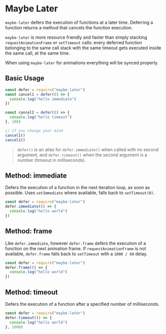 # Maybe Later

`maybe-later` defers the execution of functions at a later time.
Deferring a function returns a method that cancels the function execution.

`maybe-later` is more resource friendly and faster than simply stacking `requestAnimationFrame` or `setTimeout` calls: every deferred function belonging to the same call stack with the same timeout gets executed inside the same call, at the same time.

When using `maybe-later` for animations everything will be synced properly.

## Basic Usage

```js
const defer = require("maybe-later")
const cancel1 = defer(() => {
  console.log("hello immediate")
})

const cancel2 = defer(() => {
  console.log("hello timeout")
}, 100)

// if you change your mind
cancel1()
cancel2()
```

> `defer()` is an alias for `defer.immediate()` when called with no second argument, and `defer.timeout()` when the second argument is a number (timeout in milliseconds).

## Method: immediate

Defers the execution of a function in the next iteration loop, as soon as possible.
Uses `setImmediate` where available, falls back to `setTimeout(0)`.

```js
const defer = require("maybe-later")
defer.immediate(() => {
  console.log("hello world")
})
```

## Method: frame

Like `defer.immediate`, however `defer.frame` defers the execution of a function on the next animation frame.
If `requestAnimationFrame` is not available, `defer.frame` falls back to `setTimeout` with a `1000 / 60` delay.

```js
const defer = require("maybe-later")
defer.frame(() => {
  console.log("hello world")
})
```

## Method: timeout

Defers the execution of a function after a specified number of milliseconds.

```js
const defer = require("maybe-later")
defer.timeout(() => {
  console.log("hello world")
}, 1000)
```
